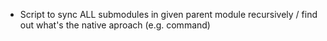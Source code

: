 - Script to sync ALL submodules in given parent module recursively / find out what's the native aproach (e.g. command)
